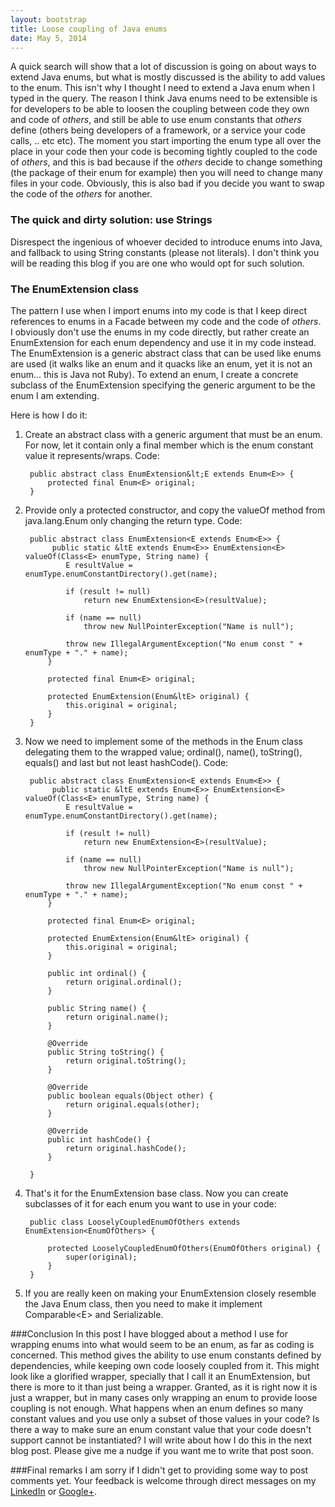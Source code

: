 ```yaml
---
layout: bootstrap
title: Loose coupling of Java enums
date: May 5, 2014
---
```

<p>A quick search will show that a lot of discussion is going on about ways to extend Java enums, but what is mostly discussed is the ability to add values to the enum. This isn't why I thought I need to extend a Java enum when I typed in the query. The reason I think Java enums need to be extensible is for developers to be able to loosen the coupling between code they own and code of <i>others</i>, and still be able to use enum constants that <i>others</i> define (others being developers of a framework, or a service your code calls, .. etc etc). The moment you start importing the enum type all over the place in your code then your code is becoming tightly coupled to the code of <i>others</i>, and this is bad because if the <i>others</i> decide to change something (the package of their enum for example) then you will need to change many files in your code. Obviously, this is also bad if you decide you want to swap the code of the <i>others</i> for another.</p>

### The quick and dirty solution: use Strings

<p>Disrespect the ingenious of whoever decided to introduce enums into Java, and fallback to using String constants (please not literals). I don't think you will be reading this blog if you are one who would opt for such solution.</p>

### The EnumExtension class

<p>The pattern I use when I import enums into my code is that I keep direct references to enums in a Facade between my code and the code of <i>others</i>. I obviously don't use the enums in my code directly, but rather create an EnumExtension for each enum dependency and use it in my code instead. The EnumExtension is a generic abstract class that can be used like enums are used (it walks like an enum and it quacks like an enum, yet it is not an enum... this is Java not Ruby). To extend an enum, I create a concrete subclass of the EnumExtension specifying the generic argument to be the enum I am extending. </p>

Here is how I do it:

1. Create an abstract class with a generic argument that must be an enum. For now, let it contain only a final member which is the enum constant value it represents/wraps. Code: 

        public abstract class EnumExtension&lt;E extends Enum<E>> {
            protected final Enum<E> original;
        }

2. Provide only a protected constructor, and copy the valueOf method from java.lang.Enum only changing the return type. Code:

        public abstract class EnumExtension<E extends Enum<E>> {
             public static &ltE extends Enum<E>> EnumExtension<E> valueOf(Class<E> enumType, String name) {
                E resultValue = enumType.enumConstantDirectory().get(name);
        
                if (result != null)
                    return new EnumExtension<E>(resultValue);
        
                if (name == null)
                    throw new NullPointerException("Name is null");
        
                throw new IllegalArgumentException("No enum const " + enumType + "." + name);
            }
        
            protected final Enum<E> original;
        
            protected EnumExtension(Enum&ltE> original) {
                this.original = original;
            }
        }
        
3. Now we need to implement some of the methods in the Enum class delegating them to the wrapped value; ordinal(), name(), toString(), equals() and last but not least hashCode(). Code:

        public abstract class EnumExtension<E extends Enum<E>> {
             public static &ltE extends Enum<E>> EnumExtension<E> valueOf(Class<E> enumType, String name) {
                E resultValue = enumType.enumConstantDirectory().get(name);
        
                if (result != null)
                    return new EnumExtension<E>(resultValue);
        
                if (name == null)
                    throw new NullPointerException("Name is null");
        
                throw new IllegalArgumentException("No enum const " + enumType + "." + name);
            }
        
            protected final Enum<E> original;
        
            protected EnumExtension(Enum&ltE> original) {
                this.original = original;
            }
        
            public int ordinal() {
                return original.ordinal();
            }
            
            public String name() {
                return original.name();
            }
            
            @Override
            public String toString() {
                return original.toString();
            }
        
            @Override
            public boolean equals(Object other) {
                return original.equals(other);
            }
            
            @Override
            public int hashCode() {
                return original.hashCode();
            }
        
        }

4. That's it for the EnumExtension base class. Now you can create subclasses of it for each enum you want to use in your code: 

        public class LooselyCoupledEnumOfOthers extends EnumExtension<EnumOfOthers> {
            
            protected LooselyCoupledEnumOfOthers(EnumOfOthers original) {
                super(original);
            }
        }

5. If you are really keen on making your EnumExtension closely resemble the Java Enum class, then you need to make it implement Comparable&lt;E> and Serializable.
 
###Conclusion
In this post I have blogged about a method I use for wrapping enums into what would seem to be an enum, as far as coding is concerned. This method gives the ability to use enum constants defined by dependencies, while keeping own code loosely coupled from it. This might look like a glorified wrapper, specially that I call it an EnumExtension, but there is more to it than just being a wrapper. Granted, as it is right now it is just a wrapper, but in many cases only wrapping an enum to provide loose coupling is not enough. What happens when an enum defines so many constant values and you use only a subset of those values in your code? Is there a  way to make sure an enum constant value that your code doesn't support cannot be instantiated? I will write about how I do this in the next blog post. Please give me a nudge if you want me to write that post soon.

###Final remarks
I am sorry if I didn't get to providing some way to post comments yet. Your feedback is welcome through direct messages on my [LinkedIn](http://ca.linkedin.com/in/younosnaga/) or [Google+](https://plus.google.com/110367479775392810217?rel=author).

